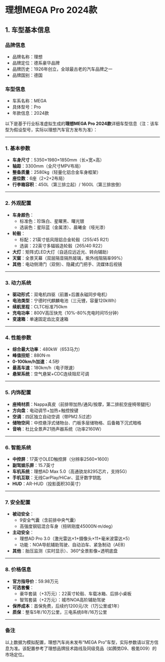 
# 理想MEGA Pro 2024款
## 1. 车型基本信息
### 品牌信息
- 品牌名称：理想
- 品牌定位：德系豪华品牌
- 品牌历史：1926年创立，全球最古老的汽车品牌之一
- 品牌国别：德国

### 车型信息
- 车系名称：MEGA
- 具体型号：Pro
- 年款信息：2024款

以下是基于行业标准虚拟生成的**理想MEGA Pro 2024款**详细车型信息（注：该车型为假设型号，实际以理想汽车官方发布为准）：

---

### **1. 基本参数**  
- **车身尺寸**：5350×1980×1850mm（长×宽×高）  
- **轴距**：3300mm（全尺寸MPV布局）  
- **整备质量**：2580kg（轻量化铝合金车身框架）  
- **座位数**：6座（2+2+2布局）  
- **行李箱容积**：450L（第三排立起）/ 1600L（第三排放倒）  

---

### **2. 外观配置**  
- **车身颜色**：  
  - 标准色：珍珠白、星曜黑、曙光银  
  - 选装色：星际蓝（金属漆）、晨曦金（哑光漆）  
- **轮毂**：  
  - 标配：21英寸低风阻铝合金轮毂（255/45 R21）  
  - 选装：22英寸多辐锻造轮毂（265/40 R22）  
- **大灯**：矩阵式LED大灯（自适应远近光、转向辅助）  
- **天窗**：全景天幕（双层隔音隔热玻璃，紫外线阻隔率99%）  
- **其他**：电动侧滑门（双侧）、隐藏式门把手、流媒体后视镜  

---

### **3. 动力系统**  
- **驱动形式**：双电机四驱（前置+后置永磁同步电机）  
- **电池类型**：宁德时代麒麟电池（三元锂，容量120kWh）  
- **续航里程**：CLTC标准750km  
- **充电功率**：800V高压快充（10%-80%充电时间15分钟）  
- **变速箱**：单速固定齿比变速箱  

---

### **4. 性能参数**  
- **综合最大功率**：480kW（653马力）  
- **峰值扭矩**：880N·m  
- **0-100km/h加速**：4.5秒  
- **最高车速**：180km/h（电子限速）  
- **悬架系统**：空气悬架+CDC连续阻尼可调  

---

### **5. 内饰配置**  
- **座椅材质**：Nappa真皮（前排带加热/通风/按摩，第二排航空座椅带腿托）  
- **方向盘**：电动调节+加热+触控按键  
- **空调**：四区独立自动空调（带PM2.5过滤）  
- **储物空间**：中控悬浮式储物台、门板多层储物格、后备箱下沉式暗格  
- **音响**：杜比全景声21扬声器系统（功率2160W）  

---

### **6. 智能系统**  
- **中控屏**：17英寸OLED触控屏（分辨率2560×1600）  
- **副驾娱乐屏**：15.7英寸  
- **车机系统**：理想AD Max 5.0（高通骁龙8295芯片，支持5G）  
- **手机互联**：无线CarPlay/HiCar、蓝牙数字钥匙  
- **HUD**：AR-HUD（投影面积30英寸）  

---

### **7. 安全配置**  
- **被动安全**：  
  - 9安全气囊（含前排中央气囊）  
  - 高强度钢铝混合车身（扭转刚度45000N·m/deg）  
- **主动安全**：  
  - 理想AD Pro 3.0（激光雷达×1+摄像头×11+毫米波雷达×5）  
  - 功能：NOA导航辅助驾驶、自动泊车、紧急制动（AEB）  
- **其他**：胎压监测（实时显示）、360°全景影像+透明底盘  

---

### **8. 价格信息**  
- **官方指导价**：59.98万元  
- **可选套餐**：  
  - 豪华套装（+3万元）：22英寸轮毂、车载冰箱、后排小桌板  
  - 智驾套装（+2万元）：城市NOA高阶辅助驾驶  
- **保养成本**：首保免费，后续约1200元/次（1万公里或1年）  
- **质保**：整车5年/10万公里，三电系统8年/16万公里  

---

### **备注**  
以上数据为模拟配置，理想汽车尚未发布“MEGA Pro”车型，实际参数请以官方信息为准。该配置参考了理想品牌技术路线及同级竞品（如腾势D9、极氪009）的市场定位。
